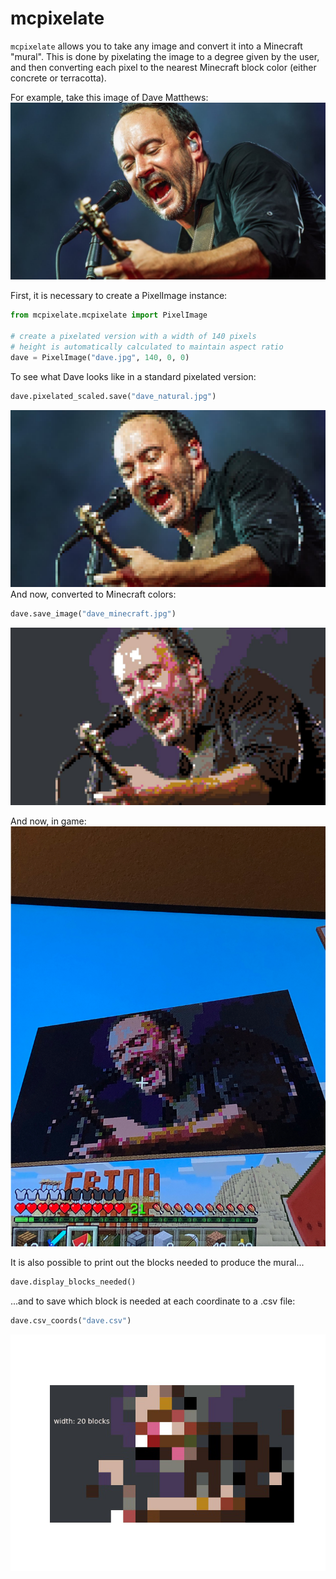 # mcpixelate

`mcpixelate` allows you to take any image and convert it into a Minecraft "mural". This is done by pixelating the image to a degree given by the user, and then converting each pixel to the nearest Minecraft block color (either concrete or terracotta).

For example, take this image of Dave Matthews:
![dave](https://github.com/sam-olson/mcpixelate/blob/master/figs/dave.jpg)

First, it is necessary to create a PixelImage instance:
```python
from mcpixelate.mcpixelate import PixelImage

# create a pixelated version with a width of 140 pixels
# height is automatically calculated to maintain aspect ratio
dave = PixelImage("dave.jpg", 140, 0, 0)
```
To see what Dave looks like in a standard pixelated version:
```python
dave.pixelated_scaled.save("dave_natural.jpg")
```
![dave pixelated](https://github.com/sam-olson/mcpixelate/blob/master/figs/dave_natural.png)
And now, converted to Minecraft colors:
```python
dave.save_image("dave_minecraft.jpg")
```
![dave minecraft](https://github.com/sam-olson/mcpixelate/blob/master/figs/dave_minecraft.jpg)

And now, in game:
![dave in game](https://github.com/sam-olson/mcpixelate/blob/master/figs/dave_in_game.png)

It is also possible to print out the blocks needed to produce the mural...
```python
dave.display_blocks_needed()
```
...and to save which block is needed at each coordinate to a .csv file:
```python
dave.csv_coords("dave.csv")
```
![dave gif](https://github.com/sam-olson/mcpixelate/blob/master/figs/dave_pixels.gif)


